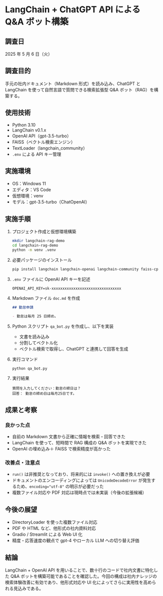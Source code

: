 # LangChain + ChatGPT API による Q&A ボット構築

## 調査日

2025 年 5 月 6 日（火）

## 調査目的

手元の社内ドキュメント（Markdown 形式）を読み込み、ChatGPT と LangChain を使って自然言語で質問できる検索拡張型 Q&A ボット（RAG）を構築する。

## 使用技術

- Python 3.10
- LangChain v0.1.x
- OpenAI API（gpt-3.5-turbo）
- FAISS（ベクトル検索エンジン）
- TextLoader（langchain_community）
- `.env` による API キー管理

## 実施環境

- OS：Windows 11
- エディタ：VS Code
- 仮想環境：venv
- モデル：gpt-3.5-turbo（ChatOpenAI）

## 実施手順

1. プロジェクト作成と仮想環境構築

   ```bash
   mkdir langchain-rag-demo
   cd langchain-rag-demo
   python -m venv .venv
   ```

2. 必要パッケージのインストール

   ```bash
   pip install langchain langchain-openai langchain-community faiss-cpu python-dotenv
   ```

3. `.env` ファイルに OpenAI API キーを記述

   ```
   OPENAI_API_KEY=sk-xxxxxxxxxxxxxxxxxxxxxxxxxxxxxxxx
   ```

4. Markdown ファイル `doc.md` を作成

   ```md
   ## 勤怠申請

   - 勤怠は毎月 25 日締め。
   ```

5. Python スクリプト `qa_bot.py` を作成し、以下を実装

   - 文書を読み込み
   - 分割してベクトル化
   - ベクトル検索で取得し、ChatGPT と連携して回答を生成

6. 実行コマンド

   ```bash
   python qa_bot.py
   ```

7. 実行結果

   ```
   質問を入力してください：勤怠の締日は？
   回答： 勤怠の締め日は毎月25日です。
   ```

## 成果と考察

### 良かった点

- 自前の Markdown 文書から正確に情報を検索・回答できた
- LangChain を使って、短時間で RAG 構成の Q\&A ボットを実現できた
- OpenAI の埋め込み＋ FAISS で検索精度が高かった

### 改善点・注意点

- `run()` は非推奨となっており、将来的には `invoke()` への置き換えが必要
- ドキュメントのエンコーディングによっては `UnicodeDecodeError` が発生するため、`encoding="utf-8"` の明示が必要だった
- 複数ファイル対応や PDF 対応は現時点では未実装（今後の拡張候補）

## 今後の展望

- DirectoryLoader を使った複数ファイル対応
- PDF や HTML など、他形式の社内資料対応
- Gradio / Streamlit による Web UI 化
- 精度・応答速度の観点で gpt-4 やローカル LLM への切り替え評価

## 結論

LangChain + OpenAI API を用いることで、数十行のコードで社内文書に特化した Q\&A ボットを構築可能であることを確認した。今回の構成は社内ナレッジの検索体験改善に有効であり、他形式対応や UI 化によってさらに実用性を高められる見込みである。

